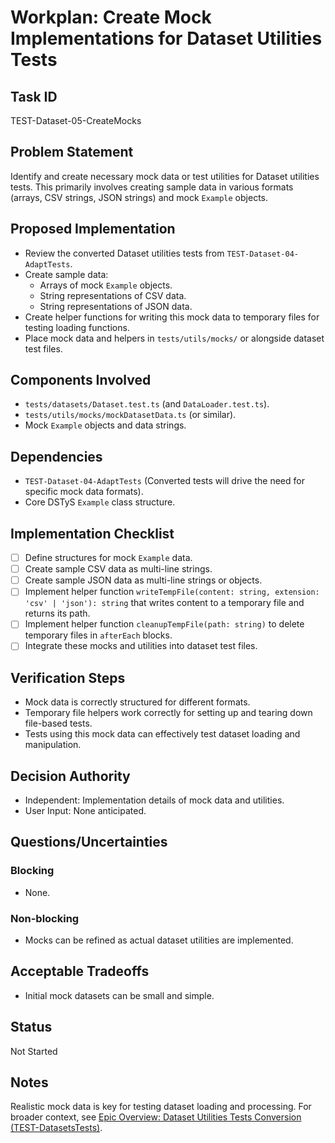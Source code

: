 # Workplan: Create Mock Implementations for Dataset Utilities Tests

## Task ID
TEST-Dataset-05-CreateMocks

## Problem Statement
Identify and create necessary mock data or test utilities for Dataset utilities tests. This primarily involves creating sample data in various formats (arrays, CSV strings, JSON strings) and mock `Example` objects.

## Proposed Implementation
- Review the converted Dataset utilities tests from `TEST-Dataset-04-AdaptTests`.
- Create sample data:
    - Arrays of mock `Example` objects.
    - String representations of CSV data.
    - String representations of JSON data.
- Create helper functions for writing this mock data to temporary files for testing loading functions.
- Place mock data and helpers in `tests/utils/mocks/` or alongside dataset test files.

## Components Involved
- `tests/datasets/Dataset.test.ts` (and `DataLoader.test.ts`).
- `tests/utils/mocks/mockDatasetData.ts` (or similar).
- Mock `Example` objects and data strings.

## Dependencies
- `TEST-Dataset-04-AdaptTests` (Converted tests will drive the need for specific mock data formats).
- Core DSTyS `Example` class structure.

## Implementation Checklist
- [ ] Define structures for mock `Example` data.
- [ ] Create sample CSV data as multi-line strings.
- [ ] Create sample JSON data as multi-line strings or objects.
- [ ] Implement helper function `writeTempFile(content: string, extension: 'csv' | 'json'): string` that writes content to a temporary file and returns its path.
- [ ] Implement helper function `cleanupTempFile(path: string)` to delete temporary files in `afterEach` blocks.
- [ ] Integrate these mocks and utilities into dataset test files.

## Verification Steps
- Mock data is correctly structured for different formats.
- Temporary file helpers work correctly for setting up and tearing down file-based tests.
- Tests using this mock data can effectively test dataset loading and manipulation.

## Decision Authority
- Independent: Implementation details of mock data and utilities.
- User Input: None anticipated.

## Questions/Uncertainties
### Blocking
- None.

### Non-blocking
- Mocks can be refined as actual dataset utilities are implemented.

## Acceptable Tradeoffs
- Initial mock datasets can be small and simple.

## Status
Not Started

## Notes
Realistic mock data is key for testing dataset loading and processing.
For broader context, see [Epic Overview: Dataset Utilities Tests Conversion (TEST-DatasetsTests)](../../docs/planning/workplans/TEST-DatasetsTests.md).
